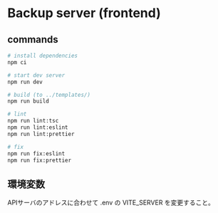 # Backup server (frontend)
## commands

```sh
# install dependencies
npm ci

# start dev server
npm run dev

# build (to ../templates/)
npm run build

# lint
npm run lint:tsc
npm run lint:eslint
npm run lint:prettier

# fix
npm run fix:eslint
npm run fix:prettier
```

## 環境変数

APIサーバのアドレスに合わせて .env の VITE_SERVER を変更すること。